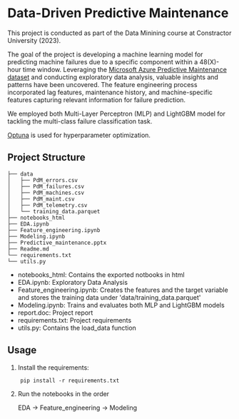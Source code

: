 # Data-Driven Predictive Maintenance

This project is conducted as part of the Data Minining course at Constractor University (2023).

The goal of the project is developing a machine learning model for predicting machine failures due to a specific component within a 48(X)-hour time window. Leveraging the [Microsoft Azure Predictive Maintenance dataset](https://www.kaggle.com/datasets/arnabbiswas1/microsoft-azure-predictive-maintenance) and conducting exploratory data analysis, valuable insights and patterns have been uncovered. The feature engineering process incorporated lag features, maintenance history, and machine-specific features capturing relevant information for failure prediction.

We employed both Multi-Layer Perceptron (MLP) and LightGBM model for tackling the multi-class failure classification task. 

[Optuna](https://optuna.readthedocs.io/en/stable/index.html) is used for hyperparameter optimization. 


## Project Structure
```
├── data
│   ├── PdM_errors.csv
│   ├── PdM_failures.csv
│   ├── PdM_machines.csv
│   ├── PdM_maint.csv
│   ├── PdM_telemetry.csv
│   └── training_data.parquet
├── notebooks_html
├── EDA.ipynb
├── Feature_engineering.ipynb
├── Modeling.ipynb
├── Predictive_maintenance.pptx
├── Readme.md
└── requirements.txt
└── utils.py
```

- notebooks_html: Contains the exported notbooks in html
- EDA.ipynb: Exploratory Data Analysis
- Feature_engineering.ipynb: Creates the features and the target variable and stores the training data under 'data/training_data.parquet'
- Modeling.ipynb: Trains and evaluates both MLP and LightGBM models
- report.doc: Project report
- requirements.txt: Project requirements
- utils.py: Contains the load_data function


## Usage

1. Install the requirements:
```
    pip install -r requirements.txt
```

2. Run the notebooks in the order

    EDA -> Feature_engineering -> Modeling


